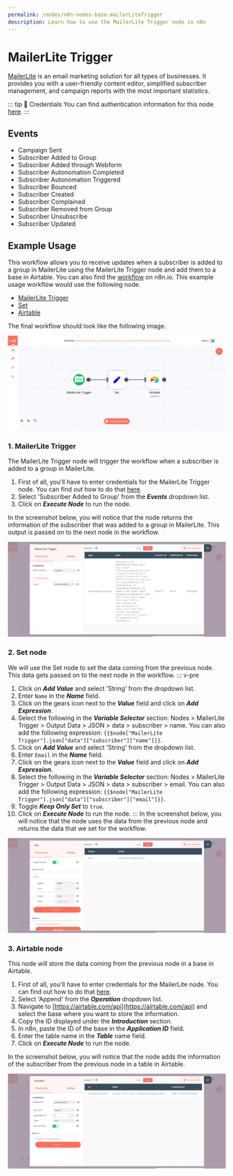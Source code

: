 ```yaml
---
permalink: /nodes/n8n-nodes-base.mailerLiteTrigger
description: Learn how to use the MailerLite Trigger node in n8n
---
```


# MailerLite Trigger

[MailerLite](https://www.mailerlite.com/) is an email marketing solution for all types of businesses. It provides you with a user-friendly content editor, simplified subscriber management, and campaign reports with the most important statistics.

::: tip 🔑 Credentials
You can find authentication information for this node [here](../../../credentials/MailerLite/README.md).
:::

## Events

- Campaign Sent
- Subscriber Added to Group
- Subscriber Added through Webform
- Subscriber Autonomation Completed
- Subscriber Autonomation Triggered
- Subscriber Bounced
- Subscriber Created
- Subscriber Complained
- Subscriber Removed from Group
- Subscriber Unsubscribe
- Subscriber Updated

## Example Usage

This workflow allows you to receive updates when a subscriber is added to a group in MailerLite using the MailerLite Trigger node and add them to a base in Airtable. You can also find the [workflow](https://n8n.io/workflows/759) on n8n.io. This example usage workflow would use the following node.
- [MailerLite Trigger]()
- [Set](../../core-nodes/Set/README.md)
- [Airtable](../../nodes/Airtable/README.md)

The final workflow should look like the following image.

![A workflow with the Mautic Trigger node](./workflow.png)

### 1. MailerLite Trigger

 The MailerLite Trigger node will trigger the workflow when a subscriber is added to a group in MailerLite.

1. First of all, you'll have to enter credentials for the MailerLite Trigger node. You can find out how to do that [here](../../../credentials/MailerLite/README.md).
2. Select 'Subscriber Added to Group' from the ***Events*** dropdown list.
3. Click on ***Execute Node*** to run the node.

In the screenshot below, you will notice that the node returns the information of the subscriber that was added to a group in MailerLite. This output is passed on to the next node in the workflow.

![Using the MailerLite Trigger node to trigger the workflow](./MailerLiteTrigger_node.png)

### 2. Set node

We will use the Set node to set the data coming from the previous node. This data gets passed on to the next node in the workflow.
::: v-pre
1. Click on ***Add Value*** and select 'String' from the dropdown list.
2. Enter `Name` in the ***Name*** field.
3. Click on the gears icon next to the ***Value*** field and click on ***Add Expression***.
4. Select the following in the ***Variable Selector*** section: Nodes > MailerLite Trigger > Output Data > JSON > data > subscriber > name. You can also add the following expression: `{{$node["MailerLite Trigger"].json["data"]["subscriber"]["name"]}}`.
5. Click on ***Add Value*** and select 'String' from the dropdown list.
6. Enter `Email` in the ***Name*** field.
7. Click on the gears icon next to the ***Value*** field and click on ***Add Expression***.
8. Select the following in the ***Variable Selector*** section: Nodes > MailerLite Trigger > Output Data > JSON > data > subscriber > email. You can also add the following expression: `{{$node["MailerLite Trigger"].json["data"]["subscriber"]["email"]}}`.
9. Toggle ***Keep Only Set*** to `true`.
10. Click on ***Execute Node*** to run the node.
:::
In the screenshot below, you will notice that the node uses the data from the previous node and returns the data that we set for the workflow.

![Using the Set node to set the data](./Set_node.png)

### 3. Airtable node

This node will store the data coming from the previous node in a base in Airtable.

1. First of all, you'll have to enter credentials for the MailerLite node. You can find out how to do that [here](../../../credentials/Airtable/README.md).
2. Select 'Append' from the ***Operation*** dropdown list.
3. Navigate to [https://airtable.com/api](https://airtable.com/api) and select the base where you want to store the information. 
4. Copy the ID displayed under the ***Introduction*** section.
5. In n8n, paste the ID of the base in the ***Application ID*** field.
6. Enter the table name in the ***Table*** name field.
7. Click on ***Execute Node*** to run the node.

In the screenshot below, you will notice that the node adds the information of the subscriber from the previous node in a table in Airtable.

![Using the Airtable node to append the information of a subscriber](./Airtable_node.png)
